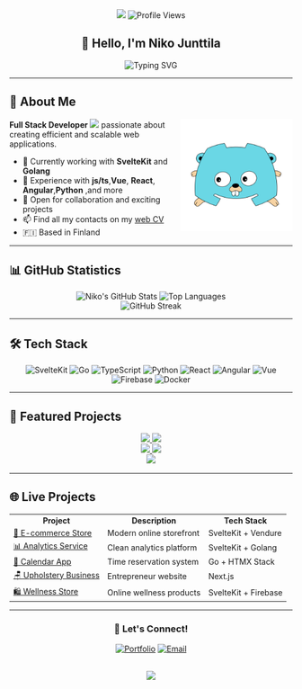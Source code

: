 <div align="center">
  <img src="https://media4.giphy.com/media/v1.Y2lkPTc5MGI3NjExemRkcGsxNjY1cnM4N3RtZjJ4MTVzYzN1eDd4eGdsbG8wazB1ZG85ZSZlcD12MV9pbnRlcm5hbF9naWZfYnlfaWQmY3Q9Zw/SScTyz7dQ0Gf7c9dZ9/giphy.gif" width="100"/>
  
  <img src="https://komarev.com/ghpvc/?username=NikoJunttila&style=flat-square&color=blue" alt="Profile Views"/>
</div>

<h2 align="center">👋 Hello, I'm Niko Junttila</h2>

<div align="center">
  <img src="https://readme-typing-svg.herokuapp.com?font=Fira+Code&pause=1000&color=6F0674&center=true&vCenter=true&width=435&lines=Full+Stack+Developer+from+Finland;SvelteKit+%26+Golang+Enthusiast;Always+learning+new+technologies" alt="Typing SVG" />
</div>

---

## 🚀 About Me

<img align="right" alt="DiscordGo logo" src="/imgs/discordgo.svg" width="200">

**Full Stack Developer** <img src="https://media.giphy.com/media/WUlplcMpOCEmTGBtBW/giphy.gif" width="30"> passionate about creating efficient and scalable web applications.

- 🔭 Currently working with **SvelteKit** and **Golang**
- 🌱 Experience with **js/ts**,**Vue**, **React**, **Angular**,**Python** ,and more
- 💼 Open for collaboration and exciting projects
- 📫 Find all my contacts on my [web CV](https://junttila.dev/cv)
- 🇫🇮 Based in Finland

---

## 📊 GitHub Statistics

<div align="center">
  <img src="https://github-readme-stats.vercel.app/api?username=NikoJunttila&show_icons=true&theme=radical&bg_color=0d1117&title_color=ff6b6b&icon_color=79dafa&text_color=c9d1d9&border_color=30363d" alt="Niko's GitHub Stats" height="165">
  <img src="https://github-readme-stats.vercel.app/api/top-langs/?username=NikoJunttila&layout=compact&theme=radical&bg_color=0d1117&title_color=ff6b6b&text_color=c9d1d9&border_color=30363d" alt="Top Languages" height="165">
</div>

<div align="center">
  <img src="https://github-readme-streak-stats.herokuapp.com/?user=NikoJunttila&theme=radical&background=0d1117&stroke=30363d&ring=ff6b6b&fire=ff6b6b&currStreakNum=c9d1d9&sideNums=c9d1d9&currStreakLabel=ff6b6b&sideLabels=c9d1d9&dates=c9d1d9" alt="GitHub Streak">
</div>

---

## 🛠 Tech Stack

<div align="center">

![SvelteKit](https://img.shields.io/badge/SvelteKit-FF3E00?style=for-the-badge&logo=svelte&logoColor=white)
![Go](https://img.shields.io/badge/Go-00ADD8?style=for-the-badge&logo=go&logoColor=white)
![TypeScript](https://img.shields.io/badge/TypeScript-007ACC?style=for-the-badge&logo=typescript&logoColor=white)
![Python](https://img.shields.io/badge/Python-3776AB?style=for-the-badge&logo=python&logoColor=white)
![React](https://img.shields.io/badge/React-20232A?style=for-the-badge&logo=react&logoColor=61DAFB)
![Angular](https://img.shields.io/badge/Angular-DD0031?style=for-the-badge&logo=angular&logoColor=white)
![Vue](https://img.shields.io/badge/Vue.js-35495E?style=for-the-badge&logo=vuedotjs&logoColor=4FC08D)
![Firebase](https://img.shields.io/badge/Firebase-039BE5?style=for-the-badge&logo=Firebase&logoColor=white)
![Docker](https://img.shields.io/badge/docker-257bd6?style=for-the-badge&logo=docker&logoColor=white)

</div>

---

## 🌟 Featured Projects

<div align="center">
  <a href="https://github.com/NikoJunttila/CVwebsite">
    <img src="https://github-readme-stats.vercel.app/api/pin/?username=NikoJunttila&repo=CVwebsite&theme=radical&bg_color=0d1117&title_color=ff6b6b&text_color=c9d1d9&border_color=30363d" />
  </a>
  <a href="https://github.com/NikoJunttila/TPX-discordbot">
    <img src="https://github-readme-stats.vercel.app/api/pin/?username=NikoJunttila&repo=TPX-discordbot&theme=radical&bg_color=0d1117&title_color=ff6b6b&text_color=c9d1d9&border_color=30363d" />
  </a>
</div>

<div align="center">
  <a href="https://github.com/NikoJunttila/userAnalytics">
    <img src="https://github-readme-stats.vercel.app/api/pin/?username=NikoJunttila&repo=userAnalytics&theme=radical&bg_color=0d1117&title_color=ff6b6b&text_color=c9d1d9&border_color=30363d" />
  </a>
  <a href="https://github.com/NikoJunttila/headerCheck">
    <img src="https://github-readme-stats.vercel.app/api/pin/?username=NikoJunttila&repo=headerCheck&theme=radical&bg_color=0d1117&title_color=ff6b6b&text_color=c9d1d9&border_color=30363d" />
  </a>
</div>

<div align="center">
  <a href="https://github.com/NikoJunttila/Calendar-app">
    <img src="https://github-readme-stats.vercel.app/api/pin/?username=NikoJunttila&repo=Calendar-app&theme=radical&bg_color=0d1117&title_color=ff6b6b&text_color=c9d1d9&border_color=30363d" />
  </a>
</div>

---

## 🌐 Live Projects

<table align="center">
  <tr>
    <td align="center"><strong>Project</strong></td>
    <td align="center"><strong>Description</strong></td>
    <td align="center"><strong>Tech Stack</strong></td>
  </tr>
  <tr>
    <td><a href="https://store.junttila.dev/">🏪 E-commerce Store</a></td>
    <td>Modern online storefront</td>
    <td>SvelteKit + Vendure</td>
  </tr>
  <tr>
    <td><a href="https://analytics.junttila.dev/">📊 Analytics Service</a></td>
    <td>Clean analytics platform</td>
    <td>SvelteKit + Golang</td>
  </tr>
  <tr>
    <td><a href="https://test.randomderp.org/">📅 Calendar App</a></td>
    <td>Time reservation system</td>
    <td>Go + HTMX Stack</td>
  </tr>
  <tr>
    <td><a href="https://esanverhoilu.fi/">🪑 Upholstery Business</a></td>
    <td>Entrepreneur website</td>
    <td>Next.js</td>
  </tr>
  <tr>
    <td><a href="https://hyvinvointikeskusluxus.com/">🛍️ Wellness Store</a></td>
    <td>Online wellness products</td>
    <td>SvelteKit + Firebase</td>
  </tr>
</table>

---

<div align="center">
  <h3>💬 Let's Connect!</h3>
  
  [![Portfolio](https://img.shields.io/badge/Portfolio-junttila.dev-ff6b6b?style=for-the-badge&logo=firefox&logoColor=white)](https://junttila.dev/cv)
  [![Email](https://img.shields.io/badge/Email-Contact%20Me-79dafa?style=for-the-badge&logo=gmail&logoColor=white)](https://junttila.dev/cv)
  
  <br>
  
  <img src="https://capsule-render.vercel.app/api?type=waving&color=gradient&height=100&section=footer&text=Thanks%20for%20visiting!&fontSize=24&fontAlignY=70&animation=twinkling"/>
</div>
